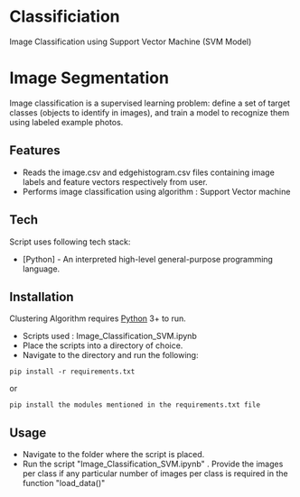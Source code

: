 # Classificiation
Image Classification using Support Vector Machine (SVM Model)

# Image Segmentation

Image classification is a supervised learning problem: define a set of target classes (objects to identify in images), and train a model to recognize them using labeled example photos.

## Features

- Reads the image.csv and edgehistogram.csv files containing image labels and feature vectors respectively from user.
- Performs image classification using algorithm : Support Vector machine

## Tech
Script uses following tech stack:

- [Python] - An interpreted high-level general-purpose programming language.

## Installation

Clustering Algorithm requires [Python](https://www.python.org) 3+ to run.

- Scripts used : Image_Classification_SVM.ipynb
- Place the scripts into a directory of choice.
- Navigate to the directory and run the following:

```
pip install -r requirements.txt

```
or 

```
pip install the modules mentioned in the requirements.txt file

```
## Usage

- Navigate to the folder where the script is placed.
- Run the script "Image_Classification_SVM.ipynb" . Provide the images per class if any particular number of images per class is required in the function "load_data()"





